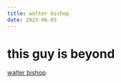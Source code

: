 ```yaml
---
title: walter bishop
date: 2023-06-05
---
```

# this guy is beyond
[walter bishop](https://youtu.be/_LgE6M-ZCbQ)